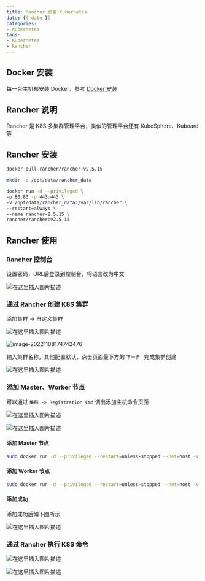 ```yaml
---
title: Rancher 部署 Kubernetes
date: {{ date }}
categories:
- Kubernetes
tags:
- Kubernetes
- Rancher
---
```


## Docker 安装

每一台主机都安装 Docker，参考 [Docker 安装](https://rongkezan.github.io/swan-blog/2022/11/01/Docker/Docker%20%E5%AE%89%E8%A3%85/)

## Rancher 说明

Rancher 是 K8S 多集群管理平台，类似的管理平台还有 KubeSphere、Kuboard 等

## Rancher 安装

```sh
docker pull rancher/rancher:v2.5.15
```

```sh
mkdir -p /opt/data/rancher_data
```

```sh
docker run -d --privileged \
-p 80:80 -p 443:443 \
-v /opt/data/rancher_data:/var/lib/rancher \
--restart=always \
--name rancher-2.5.15 \
rancher/rancher:v2.5.15
```

## Rancher 使用

### Rancher 控制台

设置密码，URL后登录到控制台，将语言改为中文

![在这里插入图片描述](https://img-blog.csdnimg.cn/e1d0dba3a80c4cfd988e1c25e17d9bd6.png)

### 通过 Rancher 创建 K8S 集群

添加集群 -> 自定义集群

![在这里插入图片描述](https://img-blog.csdnimg.cn/889961c3c0274e6297b829070b45d8f1.png)

![image-20221108174742476](C:\Users\76405\AppData\Roaming\Typora\typora-user-images\image-20221108174742476.png)

输入集群名称，其他配置默认，点击页面最下方的 `下一步 ` 完成集群创建

![在这里插入图片描述](https://img-blog.csdnimg.cn/56936e1ffe3b4f5b950b47d284110d8c.png)

### 添加 Master、Worker 节点

可以通过 `集群 -> Registration Cmd` 调出添加主机命令页面

![在这里插入图片描述](https://img-blog.csdnimg.cn/f4f56f2a035a40128047dec6ff35002e.png)

![在这里插入图片描述](https://img-blog.csdnimg.cn/79925989196040d5a8830fabe07ae1c5.png)

#### 添加 Master 节点

```sh
sudo docker run -d --privileged --restart=unless-stopped --net=host -v /etc/kubernetes:/etc/kubernetes -v /var/run:/var/run  rancher/rancher-agent:v2.5.15 --server https://172.23.184.237 --token bqlz9dfgp2rgrw9h9n96mmf8n5r5f5746qmtlqhv4mrm29nmkpfffk --ca-checksum ae74148c06e6b6a28df42fa95e691033adc54b4c272538749861246ce0aaec99 --etcd --controlplane
```

#### 添加 Worker 节点

```sh
sudo docker run -d --privileged --restart=unless-stopped --net=host -v /etc/kubernetes:/etc/kubernetes -v /var/run:/var/run  rancher/rancher-agent:v2.5.15 --server https://172.23.184.237 --token bqlz9dfgp2rgrw9h9n96mmf8n5r5f5746qmtlqhv4mrm29nmkpfffk --ca-checksum ae74148c06e6b6a28df42fa95e691033adc54b4c272538749861246ce0aaec99 --worker
```

#### 添加成功

添加成功后如下图所示

![在这里插入图片描述](https://img-blog.csdnimg.cn/8ca4ae2c7e574a90be1aeef937220557.png)

### 通过 Rancher 执行 K8S 命令

![在这里插入图片描述](https://img-blog.csdnimg.cn/04cf0b6731ca43e7aaf9f27acbe41e5d.png)

![在这里插入图片描述](https://img-blog.csdnimg.cn/8a7a718a05aa4bbdb7fae9c25979a4c9.png)